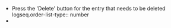 - Press the 'Delete' button for the entry that needs to be deleted
  logseq.order-list-type:: number
-